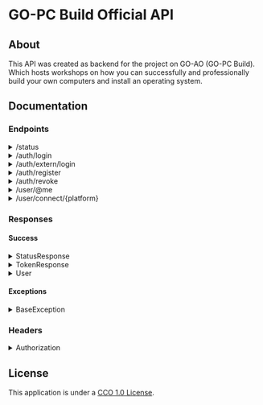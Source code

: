# GO-PC Build Official API

## About

This API was created as backend for the project on GO-AO (GO-PC Build). Which hosts workshops on how you can
successfully and professionally build your own computers and install an operating system.

## Documentation

### Endpoints

<details>
<summary>/status</summary>

#### About

This route can be used to check if the API is up.

#### Return type

`StatusResponse`

</details>

<details>
<summary>/auth/login</summary>

#### About

This endpoint can be used for existing users to receive a token with their credentials.

#### Request Body

```json
{
  "username": "string",
  "password": "string"
}
```

#### Return type

`TokenResponse`

</details>

<details>
<summary>/auth/extern/login</summary>

#### About

Login with a third party service.

#### Request Body

```json
{
  "value": "string (client id)",
  "token": "optional[Auth token, eg for discord]"
}
```

#### Return type

`TokenResponse`

#### Exception type

`BaseException`

</details>

<details>
<summary>/auth/register</summary>

#### About

This endpoint provides a way for new users to create an account.

#### Request Body

```json
{
  "username": "string",
  "email": "string",
  "password": "string"
}
```

#### Return type

`TokenResponse`

</details>

<details>
<summary>/auth/revoke</summary>

#### About

This endpoint permanently deletes a token from the database.

#### Request Header

`Authorization`

#### Return type

`StatusResponse`

#### Exception type

`BaseException`

</details>

<details>
<summary>/user/@me</summary>

#### About

This endpoint fetches the base data from a user.

#### Request Header

`Authorization`

#### Return type

`User`

#### Exception type

`BaseException`

</details>

<details>
<summary>/user/connect/{platform}</summary>

#### About

Connect an account with a third party platform.

#### Request Body

```json
{
  "value": "string"
}
```

#### Request Header

`Authorization`

#### Return type

`StatusResponse`

#### Exception type

`BaseException`

</details>

### Responses

#### Success

<details>
<summary>StatusResponse</summary>

#### Format:

```json
{
  "message": "string"
}
```

#### Example response:

```json
{
  "message": "API is fully operational!"
}
```

</details>

<details>
<summary>TokenResponse</summary>

#### Format:

```json
{
  "token": "string"
}
```

#### Example response:

```json
{
  "token": "GsRl67eiDZt4oskOmJqFa256okMu6aNDSHVmJRJSsEv6koS9jfn9M8aelIZM92GA.qljU4k7k"
}
```

</details>

<details>
<summary>User</summary>

#### Format:

```json
{
  "id": "string",
  "nickname": "string",
  "email": "string",
  "avatar": "string",
  "date": "string"
}
```

#### Example response:

```json
{
  "id": "123example321",
  "nickname": "example lord",
  "email": "example@example.com",
  "avatar": "http://cdn.example.com/pfp/123example321",
  "date": "2020-12-28T13:18:23.986284700+00:00"
}
```

</details>

#### Exceptions

<details>
<summary>BaseException</summary>

#### Format:

```json
{
  "message": "string",
  "error": "string"
}
```

#### Example response:

```json
{
  "message": "Oops... You did something wrong! (See error for more information)",
  "error": "No or an invalid 'Authorization' header was present on the request"
}
```

</details>

### Headers

<details>
<summary>Authorization</summary>

#### Format

| Name          | Value  |
|:-------------:|:------:|
| Authorization | string |

##### Example

| Name          | Value                                                                     |
|:-------------:|:-------------------------------------------------------------------------:|
| Authorization | GsRl67eiDZt4oskOmJqFa256okMu6aNDSHVmJRJSsEv6koS9jfn9M8aelIZM92GA.qljU4k7k |

</details>

## License

This application is under a [CCO 1.0 License](./LICENSE).
